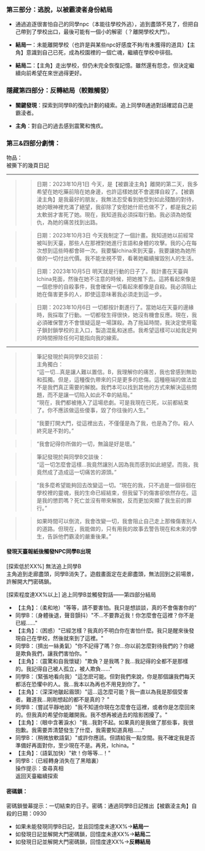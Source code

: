 ### 第三部分：逃脫，以被霸淩者身份結局
- 通過追逐很害怕自己的同學npc（本能往學校外逃），追到盡頭不見了，但把自己帶到了學校出口，最後可能有一個小的解密（？離開學校大門）。
- **結局一**：未能離開學校（也許是與某些npc好感度不夠/有未獲得的道具）【主角】意識到自己已死，成為校園裡的一個亡魂，繼續在學校中徘徊。

- **結局二**：【主角】走出學校，但仍未完全恢復記憶。雖然還有怨念，但決定繼續向前希望在來世過得更好。

### 隱藏第四部分：反轉結局（較難觸發）
- **關鍵發現**：探索到同學B的復仇計劃的綫索。追上同學B通過對話確認自己是霸淩者。

- **主角**：對自己的過去感到震驚和愧疚。

### 第三&四部分劇情：
物品：  
被撕下的幾頁日記

---
>>日期：2023年10月1日
今天，是【被霸淩主角】離開的第二天，我多希望在她吃藥前陪在她身邊，也許這樣她就不會選擇自殺了。【被霸淩主角】是我最好的朋友，我無法忍受看到她受到如此殘酷的對待，她的眼神裡充滿了絕望，我卻除了安慰她什麽也做不了，都是我之前太軟弱才害死了她。現在，我知道我必須採取行動。我必須為她復仇，為她的痛苦找到出路。

>>日期：2023年10月3日
今天我制定了一個計畫。我知道她以前經常被叫到天臺，那些人在那裡對她進行言語和身體的攻擊。我的心在每次想到這些時都會碎一次。我要騙Ichina來到天臺，我要讓她為她所做的一切付出代價。我不能坐視不管，看著她繼續摧毀別人的生活。

>>日期：2023年10月5日
明天就是行動的日子了。我計畫在天臺與Ichina見面，然後在她不注意的時候，把她推下去。這將看起來像是一個悲慘的自殺事件，我會確保一切看起來都像是自殺。我必須阻止她在傷害更多的人，即使這意味著我必須走到這一步。

>>日期：2023年10月6日
一切都按計劃進行了。當她站在天臺的邊緣時，我採取了行動。一切都發生得很快，她沒有機會反應。現在，我必須確保警方不會懷疑這是一場謀殺。為了拖延時間，我決定使用電子鎖封鎖學校的主入口，製造混亂和迷惑。我希望這樣可以給我足夠的時間擦除任何可能指向我的線索。

---
>>筆記發現於與同學B交談前：  
>主角獨白：  
“這一切…真是讓人難以置信。B，我理解你的痛苦，我也曾感到無助和孤獨。但是，這種復仇帶來的只是更多的悲傷。這種極端的做法並不是我們真正需要的解脫。我們本可以找到其他的方式來解決這些問題，而不是讓一切陷入如此不幸的結局。”  
“現在，我們都被捲入了這場悲劇。可是我現在已死，以前都結束了。你不應該做這些傻事，毀了你往後的人生。”

>>“我要打開大門，從這裡出去，不僅僅是為了我，也是為了你。殺人終究是不對的。”

>>“我會記得你所做的一切，無論是好是壞。”  

>>筆記發現於與同學B交談後：  
“這一切怎麼會這樣…我竟然讓別人因為我而感到如此絕望。而我，我竟然成了造成這一切痛苦的源頭。”

>>“我多麼希望能夠回去改變這一切。“現在的我，只不過是一個徘徊在學校裡的靈魂，我的生命已經結束，但我留下的傷害卻依然存在。這是我的懲罰嗎？死亡並沒有帶來解脫，反而更加突顯了我生前的罪行。”

>>如果時間可以倒流，我會改變一切，我會阻止自己走上那條傷害別人的道路。但現在，我能做的，只有用我的故事去警告現在和未來的學生，告訴他們霸淩的嚴重後果。”

#### 發現天臺報紙後觸發NPC同學B出現

[探索低於XX%] 無法追上同學B  
主角追到走廊盡頭，同學B消失了。遊戲畫面定在走廊盡頭，無法回到之前場景，許解開大門密碼鎖。

[探索程度達XX%以上] 追上同學B並觸發對話——第四部分結局
- 【主角】：（柔和地）"等等，請不要害怕。我只是想談談，真的不會傷害你的"
- 同學B：（身體後退，聲音顫抖）"不...不要靠近我！你怎麼會在這裡？你不是已經……"
- 【主角】：（困惑）"已經怎樣？我真的不明白你在害怕什麼。我只是醒來後發現自己在學校，然後就來到了這裡。"
- 同學B：（擠出一絲勇氣）"你不記得了嗎？你...你以前怎麼對待我們的？你總是欺負我們，讓我們害怕你。"
- 【主角】：（震驚和自我懷疑）"欺負？是我嗎？我...我記得的全都不是那樣的。我記得自己被人孤立，被人欺負……"
- 同學B：（緊張地看向我）"這怎麽可能。但對我們來說，你是那個讓我們每天都活在恐懼中的人。我...我本以為再也不用見到你了。"
- 【主角】：（深深地皺起眉頭）"這...這怎麼可能？我一直以為我是那個受害者。難道我...剛剛想起的都不是真的？ "
- 同學B：（嘗試平靜地說）"我不知道你現在怎麼會在這裡，或者你是怎麼回來的。但我真的希望你能離開我。我不想再被過去的陰影困擾了。"
- 【主角】：（眼中含著淚水）"我…我對不起。如果真的是我做了那些事，我很抱歉。我需要弄清楚發生了什麼，我需要知道真相……"
- 同學B：（稍微放軟語氣）"或許你應該。但請給我一點空間。我不確定我是否準備好再面對你，至少現在不是。再見，Ichina。"
- 【主角】：（語氣加快）"欸！你等等…！"
- 同學B：（已經轉身消失在了黑暗裏）  
操作提示：查尋真相  
返回天臺繼續探索

#### 密碼鎖：
密碼鎖螢幕提示：一切結束的日子。密碼：通過同學B日記推出【被霸淩主角】自殺的日期：0930

- 如果未能發現同學B日記，並且回憶度未達XX%→**結局一**  
- 如發現日記並解開大門密碼鎖，回憶度未達XX%→**結局二**
- 如發現日記並解開大門密碼鎖，回憶度達XX%→**反轉結局**




